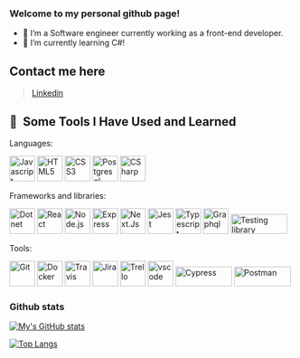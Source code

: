 ### Welcome to my personal github page!

- 🔭 I’m a Software engineer currently working as a front-end developer.
- 🌱 I’m currently learning C#!

## Contact me here

> [Linkedin](https://www.linkedin.com/in/elliott-s-115a17219/)

<h2> 🚀 &nbsp;Some Tools I Have Used and Learned</h2>
<p>Languages:</p>
<section>
<p align="left">
  <img src="https://cdn.jsdelivr.net/gh/devicons/devicon/icons/javascript/javascript-original.svg" alt="Javascript" width="45" height="45"/>
  <img src="https://cdn.jsdelivr.net/gh/devicons/devicon/icons/html5/html5-original-wordmark.svg" alt="HTML5" width="45" height="45"/>
  <img src="https://cdn.jsdelivr.net/gh/devicons/devicon/icons/css3/css3-original-wordmark.svg" alt="CSS3" width="45" height="45"/>
  <img src="https://cdn.jsdelivr.net/gh/devicons/devicon/icons/postgresql/postgresql-original-wordmark.svg" alt="Postgresql" width="45" height="45"/>
  <img src="https://cdn.jsdelivr.net/gh/devicons/devicon/icons/csharp/csharp-original.svg" alt="CSharp" width="45" height="45"/>
</p>
</section>
<p>Frameworks and libraries:</p>
<section>
<p align="left">
  <img src="https://cdn.jsdelivr.net/gh/devicons/devicon/icons/dot-net/dot-net-original-wordmark.svg" alt="Dotnet" width="45" height="45" />
  <img src="https://cdn.jsdelivr.net/gh/devicons/devicon/icons/react/react-original-wordmark.svg" alt="React" width="45" height="45"/>
  <img src="https://cdn.jsdelivr.net/gh/devicons/devicon/icons/nodejs/nodejs-original-wordmark.svg" alt="Node.js" width="45" height="45"/>
  <img src="https://cdn.jsdelivr.net/gh/devicons/devicon/icons/express/express-original-wordmark.svg" alt="Express" width="45" height="45"/>
  <img src="https://cdn.jsdelivr.net/gh/devicons/devicon/icons/nextjs/nextjs-original-wordmark.svg" alt="Next.Js" width="45" height="45"/>
  <img src="https://cdn.jsdelivr.net/gh/devicons/devicon/icons/jest/jest-plain.svg" alt="Jest" width="45" height="45"/>
  <img src="https://cdn.jsdelivr.net/gh/devicons/devicon/icons/typescript/typescript-original.svg" alt="Typescript" width="45" height="45"/>
  <img src="https://cdn.jsdelivr.net/gh/devicons/devicon/icons/graphql/graphql-plain-wordmark.svg" alt="Graphql" width="45" height="45"/>
  <img src="https://img.shields.io/badge/-TestingLibrary-%23E33332?style=for-the-badge&logo=testing-library&logoColor=white" alt="Testing library" width="100" height="35"/>
</p>
</section>
<p>Tools:</p>
<section>
<p align="left">
<img src="https://cdn.jsdelivr.net/gh/devicons/devicon/icons/git/git-original-wordmark.svg" alt="Git" width="45" height="45"/>
<img src="https://cdn.jsdelivr.net/gh/devicons/devicon/icons/docker/docker-original-wordmark.svg" alt="Docker" width="45" height="45"/>
<img src="https://cdn.jsdelivr.net/gh/devicons/devicon/icons/travis/travis-plain-wordmark.svg" alt="Travis" width="45" height="45"/>
<img src="https://cdn.jsdelivr.net/gh/devicons/devicon/icons/jira/jira-original-wordmark.svg" alt="Jira" width="45" height="45"/>
<img src="https://cdn.jsdelivr.net/gh/devicons/devicon/icons/trello/trello-plain-wordmark.svg" alt="Trello" width="45" height="45"/>
<img src="https://cdn.jsdelivr.net/gh/devicons/devicon/icons/vscode/vscode-original.svg" alt="vscode" width="45" height="45"/>
<img src="https://img.shields.io/badge/-cypress-%23E5E5E5?style=for-the-badge&logo=cypress&logoColor=058a5e" alt="Cypress" width="100" height="35"/>
<img src="https://img.shields.io/badge/Postman-FF6C37?style=for-the-badge&logo=postman&logoColor=white" alt="Postman" width="100" height="35"/>
</p>
</section>

<section>
  <h3>Github stats</h3>
  </section>

  [![My's GitHub stats](https://github-readme-stats.vercel.app/api?username=Stevens-97)](https://github.com/anuraghazra/github-readme-stats)

  [![Top Langs](https://github-readme-stats.vercel.app/api/top-langs/?username=Stevens-97&layout=compact)](https://github.com/yushi1007)

